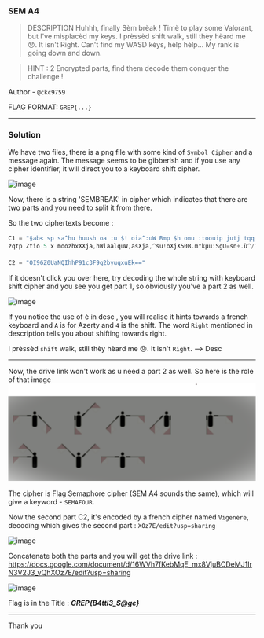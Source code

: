 ### SEM A4

> DESCRIPTION
Huhhh, finally Sèm brèak ! Timè to play some Valorant, but I've misplacèd my keys. I prèssèd shift walk, still thèy hèard me 😞. It isn't Right. Can't find my WASD kèys, hèlp hèlp... My rank is going down and down.

> HINT : 2 Encrypted parts, find them decode them conquer the challenge !

Author - `@ckc9759`

FLAG FORMAT: `GREP{...}`

---

### Solution 

We have two files, there is a png file with some kind of `Symbol Cipher` and a message again. The message seems to be gibberish and if you use any cipher identifier, it will direct you to a
keyboard shift cipher.

![image](https://user-images.githubusercontent.com/95117634/230008673-6b9e4b5f-41bf-4f05-8c94-a7ce6737c430.png)

Now, there is a string 'SEMBREAK' in cipher which indicates that there are two parts and you need to split it from there.

So the two ciphertexts become :

```c
C1 = "§ab< sp sa^hu huush oa :u $! oia^:uW Bmp $h omu :toouip jutj tqq omu o$suW £ bt!o !ub a!uh xX 567890+1 laaaa< Pa^ bt!o oa zqtp quo_h
zqtp Ztio 5 x moozhxXXja,hWlaalquW,asXja,^su!oXjX50B.m°kµu:SgU=sn+.ù^/?JuS%5£i§7.6%7=;Gm"

C2 = "OI96Z0UaNQIhhP91c3F9q2byuqxuEk=="
```

If it doesn't click you over here, try decoding the whole string with keyboard shift cipher and you see you get part 1, so obviously you've a part 2 as well. 

![image](https://user-images.githubusercontent.com/95117634/230009322-edadcca0-c40f-4580-8bcb-252a6041bee1.png)

If you notice the use of è in desc , you will realise it hints towards a french keyboard and `A` is for Azerty and `4` is the shift. The word `Right` mentioned in description
tells you about shifting towards right. 

I prèssèd `shift` walk, still thèy hèard me 😞. It isn't `Right`. --> Desc

---

Now, the drive link won't work as u need a part 2 as well. So here is the role of that image ![Dancing.png](Dancing.png)

The cipher is Flag Semaphore cipher (SEM A4 sounds the same), which will give a keyword - `SEMAFOUR`.

Now the second part C2, it's encoded by a french cipher named `Vigenère`, decoding which gives the second part : `XOz7E/edit?usp=sharing`

![image](https://user-images.githubusercontent.com/95117634/230010831-df257e89-8f91-43af-9ed5-2500cf0fc9f3.png)

Concatenate both the parts and you will get the drive link : https://docs.google.com/document/d/16WVh7fKebMqE_mx8VjuBCDeMJ1IrN3V2J3_vQhXOz7E/edit?usp=sharing

![image](https://user-images.githubusercontent.com/95117634/230011121-b7b56527-bd41-487c-a5f3-b7ec98bf23d0.png)

Flag is in the Title : ***GREP{B4ttl3_S@ge}***

---

Thank you


